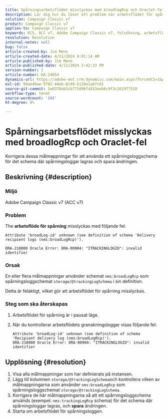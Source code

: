```yaml
---
title: Spårningsarbetsflödet misslyckas med broadlogRcp och Oraclet-fel
description: Lär dig hur du löser ett problem när arbetsflödet för spårning misslyckas med en broadlogRcp och ett fel i Oraclet.
solution: Campaign Classic v7
product: Campaign Classic v7
applies-to: Campaign Classic v7
keywords: KCS, ACC v7, Adobe Campaign Classic v7, felsökning, arbetsflöde för spårning, misslyckas, broadlogRcp, oracle, fel, lagring/@trackingLogSchema
resolution: Resolution
internal-notes: null
bug: false
article-created-by: Jim Menn
article-created-date: 4/11/2024 4:01:14 AM
article-published-by: Jim Menn
article-published-date: 4/11/2024 2:42:33 PM
version-number: 1
article-number: KA-24054
dynamics-url: https://adobe-ent.crm.dynamics.com/main.aspx?forceUCI=1&pagetype=entityrecord&etn=knowledgearticle&id=3c08ec20-b8f7-ee11-a1fe-6045bd006268
exl-id: 99ae49ae-5f02-44eb-8c99-b129e1a67c01
source-git-commit: 1e0378ab3cb772d96fa553eeb6c9f3c261977518
workflow-type: tm+mt
source-wordcount: '193'
ht-degree: 0%

---
```


# Spårningsarbetsflödet misslyckas med broadlogRcp och Oraclet-fel


Korrigera dessa målmappningar för att använda ett spårningsloggschema för det schema där spårningsloggar lagras och spara ändringen.

## Beskrivning {#description}


### Miljö

Adobe Campaign Classic v7 (ACC v7)

### Problem

The <b>arbetsflöde för spårning</b> misslyckas med följande fel:


```
Attribute 'broadLog-id' unknown (see definition of schema 'Delivery recipient logs (nms:broadLogRcp)').

ORA-210000 Oracle Error: ORA-00904: "ITRACKINGLOGID": invalid identifier
```


### Orsak

En eller flera målmappningar använder schemat `nms:broadLogRcp` som spårningsloggschemat `storage/@trackingLogSchema` i sin definition.

Detta är felaktigt, vilket gör att arbetsflödet för spårning misslyckas.

### Steg som ska återskapas

1. Arbetsflödet för spårning är i pausat läge.
2. När du kontrollerar arbetsflödets granskningsloggar visas följande fel:




   ```
   Attribute 'broadLog-id' unknown (see definition of schema 'Recipient delivery log (nms:broadLogRcp)').
   ORA-210000 Oracle Error: ORA-00904: "ITRACKINGLOGID": invalid identifier
   ```



## Upplösning {#resolution}


1. Visa alla målmappningar som har definierats på instansen.
2. Lägg till kolumnen `storage/@trackingLogSchema`och kontrollera vilken av målmappningarna som använder `nms:broadLogRcp` som spårningsloggschemat `storage/@trackingLogSchema`.
3. Korrigera de här målmappningarna så att ett spårningsloggschema används (exempel: `nms:trackingLogRcp` schema) för det schema där spårningsloggar lagras, och <b>spara</b> ändringen.
4. Starta om arbetsflödet för spårningsloggen.
